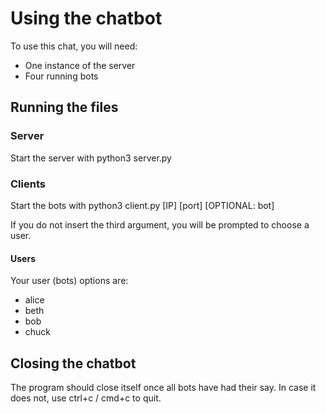 # Using the chatbot

To use this chat, you will need:

- One instance of the server
- Four running bots

## Running the files

### Server

Start the server with python3 server.py

### Clients

Start the bots with python3 client.py \[IP\] \[port\] \[OPTIONAL: bot\]

If you do not insert the third argument, you will be prompted to choose a user.

#### Users

Your user (bots) options are:

- alice
- beth
- bob
- chuck

## Closing the chatbot

The program should close itself once all bots have had their say. In case it does not, use ctrl+c / cmd+c to quit.
